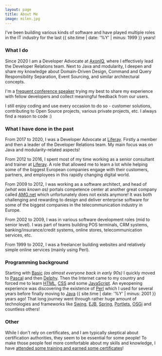 ```yaml
---
layout: page
title: About Me
image: milen.jpg
---
```


I’ve been building various kinds of software and have played multiple roles in the IT industry for the last {{ site.time | date: '%Y' | minus: 1999 }} years!

### What I do

Since 2020 I am a Developer Advocate at [AxonIQ](http://axoniq.io), where I effectively lead the Developer Relations team. Next to Java and modularity, I deepen and share my knowledge about Domain-Driven Design, Command and Query Responsibility Separation, Event Sourcing, and similar architectural concepts.


I'm a [frequent conference speaker](/talks) trying my best to share my experience with fellow developers and collect meaningful feedback from our users.

I still enjoy coding and use every occasion to do so - customer solutions, contributing to Open Source projects, various private projects, etc. I always find a reason to code :)


### What I have done in the past

From 2017 to 2020, I was a Developer Advocate at [Liferay](http://liferay.com). Firstly a member and then a leader of the Developer Relations team. My main focus was on Java and modularity-related aspects!

From 2012 to 2016, I spent most of my time working as a senior consultant and trainer at [Liferay](http://liferay.com). A role that allowed me to learn a lot while helping some of the biggest European companies engage with their customers, partners, and employees in this rapidly changing digital world.

From 2009 to 2012, I was working as a software architect, and head of _(what was known as)_ portals competence center at another great company called [AMG.net](http://web.archive.org/web/20140108082734/http://www.amg.net.pl/en) which unfortunately does not exists anymore! It was both challenging and rewarding to design and deliver enterprise software for some of the biggest companies in the telecommunication industry in Europe.

From 2002 to 2009, I was in various software development roles (mid to senior level). I was part of teams building POS terminals, CRM systems, banking/insurance/credit systems, online stores, telecommunication services, etc.

From 1999 to 2002, I was a freelancer building websites and relatively simple online services (mainly using Perl).

### Programming background

Starting with [Basic](https://en.wikipedia.org/wiki/BASIC) _(as almost everyone back in early 90s)_ I quickly moved to [Pascal](https://en.wikipedia.org/wiki/Pascal_(programming_language)) and then [Delphy](https://en.wikipedia.org/wiki/Delphi_(programming_language)). Then the Internet came to my country and forced me to learn [HTML](https://en.wikipedia.org/wiki/HTML), [CSS](https://en.wikipedia.org/wiki/Cascading_Style_Sheets) and some [JavaScript](https://en.wikipedia.org/wiki/JavaScript). An eyeopening experience was discovering the existence of [Perl](https://en.wikipedia.org/wiki/Perl) which I used for several years before finally moving to [Java](https://en.wikipedia.org/wiki/Java_(programming_language)) {{ site.time | date: '%Y' | minus: 2001 }} years ago! That long journey went through rather huge amount of technologies and frameworks like [Swing](https://en.wikipedia.org/wiki/Swing_(Java)), [EJB](https://en.wikipedia.org/wiki/Enterprise_JavaBeans), [Spring](https://en.wikipedia.org/wiki/Spring_Framework), [Portlets](https://en.wikipedia.org/wiki/Java_Portlet_Specification), [OSGi](https://en.wikipedia.org/wiki/OSGi) and countless others!

### Other

While I don't rely on certificates, and I am typically skeptical about certification authorities, they seem to be essential for some people! To make those people feel more comfortable about my skills and knowledge, I have [attended some training and earned some certificates](/certificates)!